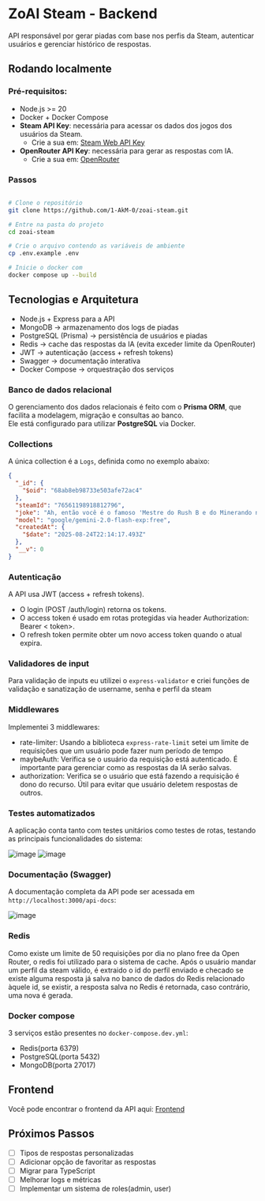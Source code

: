 # ZoAI Steam - Backend

API responsável por gerar piadas com base nos perfis da Steam, autenticar usuários e gerenciar histórico de respostas.

## Rodando localmente

### Pré-requisitos:

- Node.js >= 20
- Docker + Docker Compose
- **Steam API Key**: necessária para acessar os dados dos jogos dos usuários da Steam.
    - Crie a sua em: [Steam Web API Key](https://steamcommunity.com/dev/apikey)
- **OpenRouter API Key**: necessária para gerar as respostas com IA.
    - Crie a sua em: [OpenRouter](https://openrouter.ai/)

### Passos

```bash

# Clone o repositório
git clone https://github.com/1-AkM-0/zoai-steam.git

# Entre na pasta do projeto
cd zoai-steam

# Crie o arquivo contendo as variáveis de ambiente
cp .env.example .env

# Inicie o docker com
docker compose up --build

```

## Tecnologias e Arquitetura
- Node.js + Express para a API
- MongoDB → armazenamento dos logs de piadas
- PostgreSQL (Prisma) → persistência de usuários e piadas
- Redis → cache das respostas da IA (evita exceder limite da OpenRouter)
- JWT → autenticação (access + refresh tokens)
- Swagger → documentação interativa
- Docker Compose → orquestração dos serviços

### Banco de dados relacional

O gerenciamento dos dados relacionais é feito com o **Prisma ORM**, que facilita a modelagem, migração e consultas ao banco.  
Ele está configurado para utilizar **PostgreSQL** via Docker.

### Collections

A única collection é a `Logs`, definida como no exemplo abaixo:

```json
{
  "_id": {
    "$oid": "68ab8eb98733e503afe72ac4"
  },
  "steamId": "76561198918812796",
  "joke": "Ah, então você é o famoso 'Mestre do Rush B e do Minerando no Subsolo', hein? Quase 2300 horas no CS2? Aposto que já decorou todos os pixels do mapa e ainda morre pro cara camperando no cantinho...",
  "model": "google/gemini-2.0-flash-exp:free",
  "createdAt": {
    "$date": "2025-08-24T22:14:17.493Z"
  },
  "__v": 0
}

```

### Autenticação
A API usa JWT (access + refresh tokens).
- O login (POST /auth/login) retorna os tokens.
- O access token é usado em rotas protegidas via header Authorization: Bearer < token>.
- O refresh token permite obter um novo access token quando o atual expira.

### Validadores de input
Para validação de inputs eu utilizei o `express-validator` e criei funções de validação e sanatização de username, senha e perfil da steam

### Middlewares
Implementei 3 middlewares:
- rate-limiter: Usando a biblioteca `express-rate-limit` setei um limite de requisições que um usuário pode fazer num período de tempo
- maybeAuth: Verifica se o usuário da requisição está autenticado. É importante para gerenciar como as respostas da IA serão salvas.
- authorization: Verifica se o usuário que está fazendo a requisição é dono do recurso. Útil para evitar que usuário deletem respostas de outros. 

### Testes automatizados
A aplicação conta tanto com testes unitários como testes de rotas, testando as principais funcionalidades do sistema:


![image](https://github.com/user-attachments/assets/8ddfc62d-8384-4eb5-8954-40057fa1db06)
![image](https://github.com/user-attachments/assets/1dd70b6f-4f68-4f27-951e-010f1a8e6651)


### Documentação (Swagger)
A documentação completa da API pode ser acessada em `http://localhost:3000/api-docs`: 

![image](https://github.com/user-attachments/assets/412b835b-10c7-4f44-9450-7f1e3af01796)

### Redis
Como existe um limite de 50 requisições por dia no plano free da Open Router, o redis foi utilizado para o sistema de cache. Após o usuário mandar um perfil da steam válido, é extraido o id do perfil enviado e checado se existe alguma resposta já salva no banco de dados do Redis relacionado àquele id, se existir, a resposta salva no Redis é retornada, caso contrário, uma nova é gerada.  


### Docker compose

3 serviços estão presentes no `docker-compose.dev.yml`:
- Redis(porta 6379)
- PostgreSQL(porta 5432)
- MongoDB(porta 27017)


## Frontend

Você pode encontrar o frontend da API aqui: [Frontend](https://github.com/1-AkM-0/zoai-steam-front)


## Próximos Passos
- [ ] Tipos de respostas personalizadas
- [ ] Adicionar opção de favoritar as respostas
- [ ] Migrar para TypeScript
- [ ] Melhorar logs e métricas
- [ ] Implementar um sistema de roles(admin, user)
